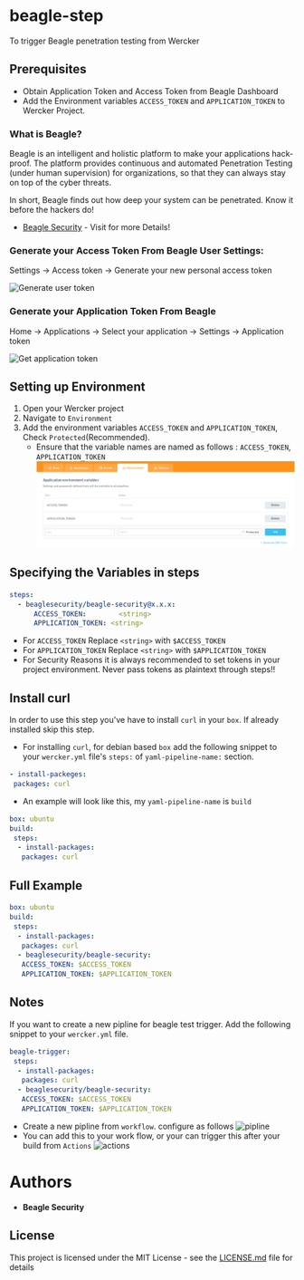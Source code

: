 # beagle-step
To trigger Beagle penetration testing from Wercker

## Prerequisites

* Obtain Application Token and Access Token from Beagle Dashboard
* Add the Environment variables `ACCESS_TOKEN` and `APPLICATION_TOKEN` to Wercker Project. 

### What is Beagle?

Beagle is an intelligent and holistic platform to make your applications hack-proof. The platform provides continuous and automated Penetration Testing (under human supervision) for organizations, so that they can always stay on top of the cyber threats.

In short, Beagle finds out how deep your system can be penetrated. Know it before the hackers do! 

* [Beagle Security](https://beaglesecurity.com/) - Visit for more Details!

### Generate your Access Token From Beagle User Settings:
  Settings -> Access token -> Generate your new personal access token

![Generate user token](https://beagle-assets.s3.ca-central-1.amazonaws.com/share/usertoken.png)

### Generate your Application Token From Beagle<br></h3>
  Home -> Applications -> Select your application -> Settings -> Application token

![Get application token](https://beagle-assets.s3.ca-central-1.amazonaws.com/share/apptoken.png)

## Setting up Environment

1. Open your Wercker project
2. Navigate to `Environment`
3. Add the environment variables `ACCESS_TOKEN` and `APPLICATION_TOKEN`, Check `Protected`(Recommended).
	* Ensure that the variable names are named as follows : `ACCESS_TOKEN`, `APPLICATION_TOKEN`
![environment](/images/1.png)

## Specifying the Variables in steps
```yaml
steps:
  - beaglesecurity/beagle-security@x.x.x:
      ACCESS_TOKEN:        <string> 
      APPLICATION_TOKEN: <string> 
```
* For `ACCESS_TOKEN` Replace `<string>` with `$ACCESS_TOKEN`
* For `APPLICATION_TOKEN` Replace `<string>` with `$APPLICATION_TOKEN`
* For Security Reasons it is always recommended to set tokens in your project environment. Never pass tokens as plaintext through steps!!

## Install curl
In order to use this step you've have to install `curl` in your `box`. If already installed skip this step. 
* For installing `curl`, for debian based `box` add the following snippet to your `wercker.yml` file's `steps:` of `yaml-pipeline-name:` section. 
```yaml
- install-packeges:
 packages: curl
```
* An example will look like this, my `yaml-pipeline-name` is `build`
```yaml
box: ubuntu
build:
 steps:
  - install-packages:
   packages: curl
```

## Full Example
```yaml
box: ubuntu
build:
 steps:
  - install-packages:
   packages: curl
  - beaglesecurity/beagle-security:
   ACCESS_TOKEN: $ACCESS_TOKEN 
   APPLICATION_TOKEN: $APPLICATION_TOKEN
``` 
## Notes
If you want to create a new pipline for beagle test trigger. Add the following snippet to your `wercker.yml` file.
```yaml
beagle-trigger:
 steps:
  - install-packages:
   packages: curl
  - beaglesecurity/beagle-security:
   ACCESS_TOKEN: $ACCESS_TOKEN 
   APPLICATION_TOKEN: $APPLICATION_TOKEN
``` 
* Create a new pipline from `workflow`. configure as follows
![pipline](/images/2.png)
* You can add this to your work flow, or your can trigger this after your build from `Actions`
![actions](/images/3.png)

# Authors

* **Beagle Security**

## License

This project is licensed under the MIT License - see the [LICENSE.md](LICENSE.md) file for details
